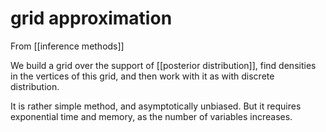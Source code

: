 # grid approximation
From [[inference methods]]

We build a grid over the support of [[posterior distribution]], find densities in the vertices of this grid, and then work with it as with discrete distribution.

It is rather simple method, and asymptotically unbiased. But it requires exponential time and memory, as the number of variables increases.